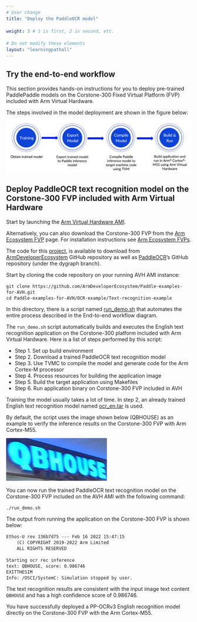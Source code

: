 ```yaml
---
# User change
title: "Deploy the PaddleOCR model"

weight: 3 # 1 is first, 2 is second, etc.

# Do not modify these elements
layout: "learningpathall"
---
```


## Try the end-to-end workflow

This section provides hands-on instructions for you to deploy pre-trained PaddlePaddle models on the Corstone-300 Fixed Virtual Platform (FVP) included with Arm Virtual Hardware.

The steps involved in the model deployment are shown in the figure below:

![End-to-end workflow#center](./Figure3.png "Figure 3. End-to-end workflow")

## Deploy PaddleOCR text recognition model on the Corstone-300 FVP included with Arm Virtual Hardware

Start by launching the [Arm Virtual Hardware AMI](/install-guides/avh/).

Alternatively, you can also download the Corstone-300 FVP from the [Arm Ecosystem FVP](https://developer.arm.com/downloads/-/arm-ecosystem-fvps) page. For installation instructions see [Arm Ecosystem FVPs](/install-guides/fm_fvp/eco_fvp/).

The code for this [project](https://github.com/ArmDeveloperEcosystem/Paddle-examples-for-AVH/tree/main/OCR-example), is available to download from [ArmDeveloperEcosystem](https://github.com/ArmDeveloperEcosystem/Paddle-examples-for-AVH) GitHub repository as well as [PaddleOCR](https://github.com/PaddlePaddle/PaddleOCR/tree/dygraph/deploy/avh)’s GitHub repository (under the dygraph branch). 

Start by cloning the code repository on your running AVH AMI instance:

```console
git clone https://github.com/ArmDeveloperEcosystem/Paddle-examples-for-AVH.git
cd Paddle-examples-for-AVH/OCR-example/Text-recognition-example
```

In this directory, there is a script named [run_demo.sh](https://github.com/ArmDeveloperEcosystem/Paddle-examples-for-AVH/blob/main/OCR-example/run_demo.sh) that automates the entire process described in the End-to-end workflow diagram. 

The `run_demo.sh` script automatically builds and executes the English text recognition application on the Corstone-300 platform included with Arm Virtual Hardware. Here is a list of steps performed by this script:

- Step 1. Set up build environment
- Step 2. Download a trained PaddleOCR text recognition model
- Step 3. Use TVMC to compile the model and generate code for the Arm Cortex-M processor
- Step 4. Process resources for building the application image
- Step 5. Build the target application using Makefiles
- Step 6. Run application binary on Corstone-300 FVP included in AVH

Training the model usually takes a lot of time. In step 2, an already trained English text recognition model named [ocr_en.tar](https://paddleocr.bj.bcebos.com/tvm/ocr_en.tar) is used.
 
By default, the script uses the image shown below (QBHOUSE) as an example to verify the inference results on the Corstone-300 FVP with Arm Cortex-M55. 

![QBHOUSE#center](./Figure4.png)

You can now run the trained PaddleOCR text recognition model on the Corstone-300 FVP included on the AVH AMI with the following command:

```console
./run_demo.sh
```

The output from running the application on the Corstone-300 FVP is shown below:

```output
Ethos-U rev 136b7d75 --- Feb 16 2022 15:47:15
    (C) COPYRIGHT 2019-2022 Arm Limited
    ALL RIGHTS RESERVED

Starting ocr rec inference
text: QBHOUSE, score: 0.986746
EXITTHESIM
Info: /OSCI/SystemC: Simulation stopped by user.
```
The text recognition results are consistent with the input image text content `QBHOUSE` and has a high confidence score of 0.986746.

You have successfully deployed a PP-OCRv3 English recognition model directly on the Corstone-300 FVP with the Arm Cortex-M55.


